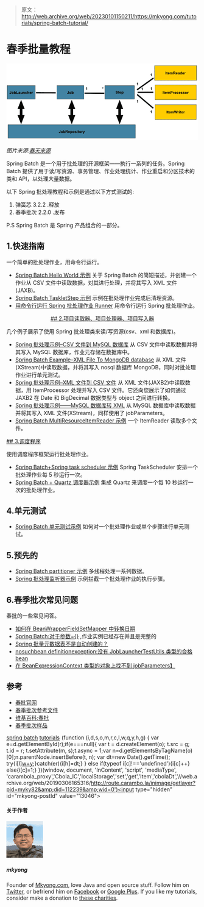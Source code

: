 > 原文：<http://web.archive.org/web/20230101150211/https://mkyong.com/tutorials/spring-batch-tutorial/>

# 春季批量教程

![spring batch model](img/9d655e8b19445479c31d38edf7700671.png)

*图片来源:[春天来源](http://web.archive.org/web/20190306165316/http://static.springsource.org/spring-batch/reference/html/domain.html)*

Spring Batch 是一个用于批处理的开源框架——执行一系列的任务。Spring Batch 提供了用于读/写资源、事务管理、作业处理统计、作业重启和分区技术的类和 API，以处理大量数据。

以下 Spring 批处理教程和示例是通过以下方式测试的:

1.  弹簧芯 3.2.2 .释放
2.  春季批次 2.2.0 .发布

P.S Spring Batch 是 Spring 产品组合的一部分。

## 1.快速指南

一个简单的批处理作业，用命令行运行。

*   [Spring Batch Hello World 示例](http://web.archive.org/web/20190306165316/http://www.mkyong.com/spring-batch/spring-batch-hello-world-example/)
    关于 Spring Batch 的简短描述，并创建一个作业从 CSV 文件中读取数据，对其进行处理，并将其写入 XML 文件(JAXB)。
*   [Spring Batch TaskletStep 示例](http://web.archive.org/web/20190306165316/http://www.mkyong.com/spring-batch/spring-batch-tasklet-example/)
    示例在批处理作业完成后清理资源。
*   [用命令行运行 Spring 批处理作业 Runner](http://web.archive.org/web/20190306165316/http://www.mkyong.com/spring-batch/run-spring-batch-job-with-commandlinejobrunner/)
    用命令行运行 Spring 批处理作业。

 <ins class="adsbygoogle" style="display:block; text-align:center;" data-ad-format="fluid" data-ad-layout="in-article" data-ad-client="ca-pub-2836379775501347" data-ad-slot="6894224149">## 2.项目读取器、项目处理器、项目写入器

几个例子展示了使用 Spring 批处理类来读/写资源(csv、xml 和数据库)。

*   [Spring 批处理示例–CSV 文件到 MySQL 数据库](http://web.archive.org/web/20190306165316/http://www.mkyong.com/spring-batch/spring-batch-example-csv-file-to-database/)
    从 CSV 文件中读取数据并将其写入 MySQL 数据库，作业元存储在数据库中。
*   [Spring Batch Example–XML File To MongoDB database](http://web.archive.org/web/20190306165316/http://www.mkyong.com/spring-batch/spring-batch-example-xml-file-to-database/)
    从 XML 文件(XStream)中读取数据，并将其写入 nosql 数据库 MongoDB，同时对批处理作业进行单元测试。
*   [Spring 批处理示例–XML 文件到 CSV 文件](http://web.archive.org/web/20190306165316/http://www.mkyong.com/spring-batch/spring-batch-example-xml-file-to-csv-file/)
    从 XML 文件(JAXB2)中读取数据，用 ItemProcessor 处理并写入 CSV 文件。它还向您展示了如何通过 JAXB2 在 Date 和 BigDecimal 数据类型与 object 之间进行转换。
*   [Spring 批处理示例——MySQL 数据库转 XML](http://web.archive.org/web/20190306165316/http://www.mkyong.com/spring-batch/spring-batch-example-mysql-database-to-xml/)
    从 MySQL 数据库中读取数据并将其写入 XML 文件(XStream)，同样使用了 jobParameters。
*   [Spring Batch MultiResourceItemReader 示例](http://web.archive.org/web/20190306165316/http://www.mkyong.com/spring-batch/spring-batch-multiresourceitemreader-example/)
    一个 ItemReader 读取多个文件。

 <ins class="adsbygoogle" style="display:block" data-ad-client="ca-pub-2836379775501347" data-ad-slot="8821506761" data-ad-format="auto" data-ad-region="mkyongregion">## 3.调度程序

使用调度程序框架运行批处理作业。

*   [Spring Batch+Spring task scheduler 示例](http://web.archive.org/web/20190306165316/http://www.mkyong.com/spring-batch/spring-batch-and-spring-taskscheduler-example/)
    Spring TaskScheduler 安排一个批处理作业每 5 秒运行一次。
*   [Spring Batch + Quartz 调度器示例](http://web.archive.org/web/20190306165316/http://www.mkyong.com/spring-batch/spring-batch-and-quartz-scheduler-example/)
    集成 Quartz 来调度一个每 10 秒运行一次的批处理作业。

## 4.单元测试

*   [Spring Batch 单元测试示例](http://web.archive.org/web/20190306165316/http://www.mkyong.com/spring-batch/spring-batch-unit-test-example/)
    如何对一个批处理作业或单个步骤进行单元测试。

## 5.预先的

*   [Spring Batch partitioner 示例](http://web.archive.org/web/20190306165316/http://www.mkyong.com/spring-batch/spring-batch-partitioning-example/)
    多线程处理一系列数据。
*   [Spring 批处理监听器示例](http://web.archive.org/web/20190306165316/http://www.mkyong.com/spring-batch/spring-batch-listeners-example/)
    示例拦截一个批处理作业的执行步骤。

## 6.春季批次常见问题

春批的一些常见问答。

*   [如何在 BeanWrapperFieldSetMapper 中转换日期](http://web.archive.org/web/20190306165316/http://www.mkyong.com/spring-batch/how-to-convert-date-in-beanwrapperfieldsetmapper/)
*   [Spring Batch:对于参数={}](http://web.archive.org/web/20190306165316/http://www.mkyong.com/spring-batch/spring-batch-a-job-instance-already-exists-and-is-complete-for-parameters/) ,作业实例已经存在并且是完整的
*   [Spring 批量元数据表不是自动创建的？](http://web.archive.org/web/20190306165316/http://www.mkyong.com/spring-batch/spring-batch-metadata-tables-are-not-created-automatically/)
*   [nosuchbean definitionexception:没有 JobLauncherTestUtils 类型的合格 bean](http://web.archive.org/web/20190306165316/http://www.mkyong.com/spring-batch/nosuchbeandefinitionexception-no-qualifying-bean-of-type-joblaunchertestutils/)
*   [在 BeanExpressionContext 类型的对象上找不到 jobParameters】](http://web.archive.org/web/20190306165316/http://www.mkyong.com/spring-batch/jobparameters-cannot-be-found-on-object-of-type-beanexpressioncontext/)

## 参考

*   [春批官网](http://web.archive.org/web/20190306165316/http://static.springsource.org/spring-batch/)
*   [春季批次参考文件](http://web.archive.org/web/20190306165316/http://static.springsource.org/spring-batch/reference/html/)
*   [维基百科:春批](http://web.archive.org/web/20190306165316/http://en.wikipedia.org/wiki/Spring_Batch)
*   [春季批次样品](http://web.archive.org/web/20190306165316/http://static.springsource.org/spring-batch/trunk/spring-batch-samples/)

[spring batch](http://web.archive.org/web/20190306165316/http://www.mkyong.com/tag/spring-batch/) [tutorials](http://web.archive.org/web/20190306165316/http://www.mkyong.com/tag/tutorials/)</ins></ins>![](img/cddc4db39340a686f284203eebf3280d.png) (function (i,d,s,o,m,r,c,l,w,q,y,h,g) { var e=d.getElementById(r);if(e===null){ var t = d.createElement(o); t.src = g; t.id = r; t.setAttribute(m, s);t.async = 1;var n=d.getElementsByTagName(o)[0];n.parentNode.insertBefore(t, n); var dt=new Date().getTime(); try{i[l][w+y](h,i[l][q+y](h)+'&amp;'+dt);}catch(er){i[h]=dt;} } else if(typeof i[c]!=='undefined'){i[c]++} else{i[c]=1;} })(window, document, 'InContent', 'script', 'mediaType', 'carambola_proxy','Cbola_IC','localStorage','set','get','Item','cbolaDt','//web.archive.org/web/20190306165316/http://route.carambo.la/inimage/getlayer?pid=myky82&amp;did=112239&amp;wid=0')<input type="hidden" id="mkyong-postId" value="13046">

#### 关于作者

![author image](img/c8f1c34163fbe96736ade1b446c5eb70.png)

##### mkyong

Founder of [Mkyong.com](http://web.archive.org/web/20190306165316/http://mkyong.com/), love Java and open source stuff. Follow him on [Twitter](http://web.archive.org/web/20190306165316/https://twitter.com/mkyong), or befriend him on [Facebook](http://web.archive.org/web/20190306165316/http://www.facebook.com/java.tutorial) or [Google Plus](http://web.archive.org/web/20190306165316/https://plus.google.com/110948163568945735692?rel=author). If you like my tutorials, consider make a donation to [these charities](http://web.archive.org/web/20190306165316/http://www.mkyong.com/blog/donate-to-charity/).